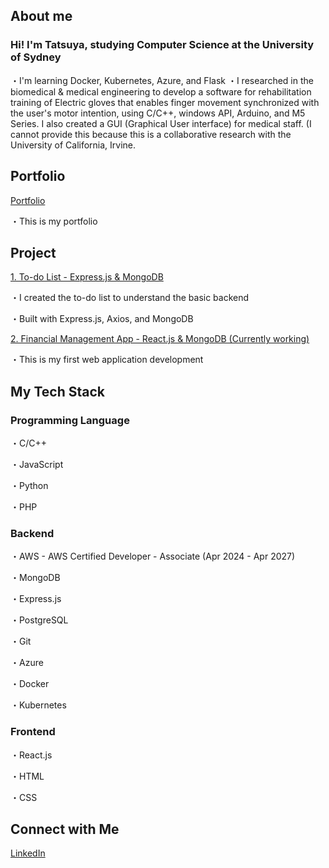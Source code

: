 ## About me
### Hi! I'm Tatsuya, studying Computer Science at the University of Sydney
・I'm learning Docker, Kubernetes, Azure, and Flask
・I researched in the biomedical & medical engineering to develop a software for rehabilitation training of Electric gloves that enables finger movement synchronized with the user's motor intention, using C/C++, windows API, Arduino, and M5 Series. I also created a GUI (Graphical User interface) for medical staff. (I cannot provide this because this is a collaborative research with the University of California, Irvine.

## Portfolio
[Portfolio](https://tatsuya-naka.github.io/profile/)

・This is my portfolio

## Project
[1. To-do List - Express.js & MongoDB](https://github.com/Tatsuya-Naka/To-do-list-using-Express.js-and-MongoDB)

・I created the to-do list to understand the basic backend

・Built with Express.js, Axios, and MongoDB

[2. Financial Management App - React.js & MongoDB (Currently working)](https://github.com/Tatsuya-Naka/finmanage)

・This is my first web application development

## My Tech Stack
### Programming Language
・C/C++

・JavaScript

・Python

・PHP

### Backend 
・AWS - AWS Certified Developer - Associate (Apr 2024 - Apr 2027)

・MongoDB

・Express.js

・PostgreSQL

・Git

・Azure

・Docker

・Kubernetes

### Frontend
・React.js

・HTML

・CSS

## Connect with Me
[LinkedIn](https://www.linkedin.com/in/tatsuya-nakagomi-9231a7239/)
